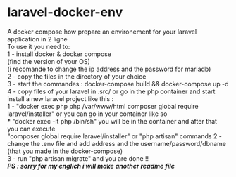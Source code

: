 # laravel-docker-env<br>
A docker compose how prepare an environement for your laravel application in 2 ligne<br>
To use it you need to: <br>
1 - install docker & docker compose <br>(find the version of your OS) <br>(i recomande to change the ip address and the password for mariadb)<br>
2 - copy the files in the directory of your choice<br>
3 - start the commandes : docker-compose build && docker-compose up -d<br>
4 - copy files of your laravel in .src/ or go in the php container and start install a new laravel project like this :<br>
  1 - "docker exec php php /var/www/html composer global require laravel/installer" or you can go in your container like so<br>
    * "docker exec -it php /bin/sh" you will be in the container and after that you can execute <br>"composer global require laravel/installer" or "php artisan" commands
  2 - change the .env file and add address and the username/password/dbname (that you made in the docker-compose)<br>
  3 - run "php artisan migrate" and you are done !!<br>
***PS : sorry for my englich i will make another readme file***<br>
